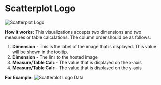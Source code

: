 #  Scatterplot Logo
![Scatterplot Logo](https://github.mlbam.net/EIS/eis-looker-custom-visualizations/blob/master/scatterplot_logo/scatterplot_logo.png)

**How it works:**
This visualizations accepts two dimensions and two measures or table calculations. The column order should be as follows:

1. **Dimension** - This is the label of the image that is displayed. This value will be shown in the tooltip.
2. **Dimension** - The link to the hosted image
3. **Measure/Table Calc** - The value that is displayed on the x-axis
4. **Measure/Table Calc** - The value that is displayed on the y-axis

**For Example:**
![Scatterplot Logo Data](https://github.mlbam.net/EIS/eis-looker-custom-visualizations/blob/master/scatterplot_logo/scatterplot_logo_data.png)
